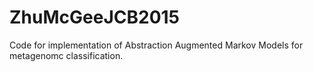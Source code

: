 # ZhuMcGeeJCB2015
Code for implementation of Abstraction Augmented Markov Models for metagenomc classification.
